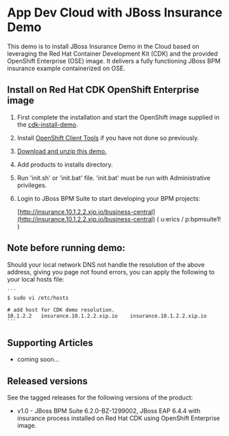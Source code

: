 App Dev Cloud with JBoss Insurance Demo 
=======================================
This demo is to install JBoss Insurance Demo in the Cloud based on leveraging the Red Hat 
Container Development Kit (CDK) and the provided OpenShift Enterprise (OSE) image. 
It delivers a fully functioning JBoss BPM insurance example containerized on OSE.


Install on Red Hat CDK OpenShift Enterprise image
-------------------------------------------------
1. First complete the installation and start the OpenShift image supplied in the
	 [cdk-install-demo](https://github.com/eschabell/cdk-install-demo).

2. Install [OpenShift Client Tools](https://developers.openshift.com/managing-your-applications/client-tools.html) if you have not
	 done so previously.

2. [Download and unzip this demo.](https://github.com/redhatdemocentral/rhcs-mortgage-demo/archive/master.zip)

3. Add products to installs directory.

5. Run 'init.sh' or 'init.bat' file. 'init.bat' must be run with Administrative privileges.

6. Login to JBoss BPM Suite to start developing your BPM projects:

    [http://insurance.10.1.2.2.xip.io/business-central](http://insurance.10.1.2.2.xip.io/business-central)
    ( u:erics / p:bpmsuite1! )


Note before running demo:
-------------------------
Should your local network DNS not handle the resolution of the above address, giving you page not found errors, you can apply the
following to your local hosts file:

    ```
    $ sudo vi /etc/hosts

    # add host for CDK demo resolution.
    10.1.2.2   insurance.10.1.2.2.xip.io    insurance.10.1.2.2.xip.io
    ```


Supporting Articles
-------------------
- coming soon...


Released versions
-----------------
See the tagged releases for the following versions of the product:

- v1.0 - JBoss BPM Suite 6.2.0-BZ-1299002, JBoss EAP 6.4.4 with insurance process installed on Red Hat CDK using OpenShift Enterprise image.


